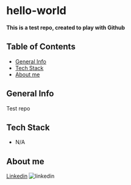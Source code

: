 # hello-world
**This is a test repo, created to play with Github**


## Table of Contents
- [General Info](#General-Info)
- [Tech Stack](#Tech-Stack)
- [About me](#About-me)


## General Info
Test repo

## Tech Stack
- N/A

## About me

[Linkedin](https://www.linkedin.com/in/patryk-baklaj/)
![linkedin](https://blog.waalaxy.com/wp-content/uploads/2021/01/LinkedIn-Symbole.png)
